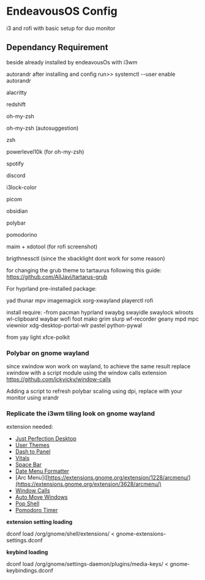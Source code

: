 # EndeavousOS Config
i3 and rofi with basic setup for duo monitor

## Dependancy Requirement 
beside already installed by endeavousOs with i3wm

autorandr
after installing and config run>> systemctl --user enable autorandr

alacritty

redshift

oh-my-zsh

oh-my-zsh (autosuggestion)

zsh

powerlevel10k (for oh-my-zsh)

spotify

discord

i3lock-color

picom

obsidian

polybar

pomodorino

maim + xdotool (for rofi screenshot)

brigthnessctl (since the xbacklight dont work for some reason)

for changing the grub theme to tartaurus following this guide:
https://github.com/AllJavi/tartarus-grub


For hyprland
pre-installed package:

yad
thunar
mpv
imagemagick
xorg-xwayland
playerctl
rofi

install require:
-from pacman
hyprland
swaybg
swayidle
swaylock
wlroots
wl-clipboard
waybar
wofi
foot
mako
grim
slurp
wf-recorder
geany
mpd
mpc
viewnior
xdg-desktop-portal-wlr
pastel
python-pywal

from yay
light
xfce-polkit

### Polybar on gnome wayland
since xwindow won work on wayland, to achieve the same result replace xwindow with a script module using the window calls extension
https://github.com/ickyicky/window-calls

Adding a script to refresh polybar scaling using dpi, replace with your monitor using xrandr
### Replicate the i3wm tiling look on gnome wayland
extension needed:

- [Just Perfection Desktop](https://extensions.gnome.org/extension/3843/just-perfection/)
- [User Themes](https://extensions.gnome.org/extension/19/user-themes/)
- [Dash to Panel](https://extensions.gnome.org/extension/1160/dash-to-panel/)
- [Vitals](https://extensions.gnome.org/extension/1460/vitals/)
- [Space Bar](https://extensions.gnome.org/extension/5338/space-bar/)
- [Date Menu Formatter](https://extensions.gnome.org/extension/4655/date-menu-formatter/)
- [Arc Menu]([https://extensions.gnome.org/extension/1228/arcmenu/](https://extensions.gnome.org/extension/3628/arcmenu/)
- [Window Calls](https://extensions.gnome.org/extension/4724/window-calls/)
- [Auto Move Windows](https://extensions.gnome.org/extension/16/auto-move-windows/)
- [Pop Shell](https://github.com/pop-os/shell)
- [Pomodoro Timer](https://extensions.gnome.org/extension/53/pomodoro/)

**extension setting loading**

dconf load /org/gnome/shell/extensions/ < gnome-extensions-settings.dconf

**keybind loading**

dconf load /org/gnome/settings-daemon/plugins/media-keys/ < gnome-keybindings.dconf
